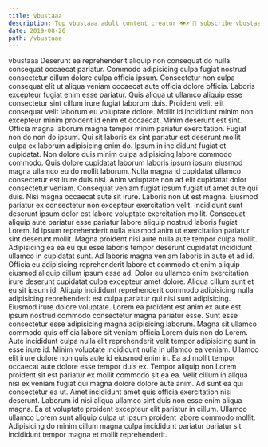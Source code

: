 ```yaml
---
title: vbustaaa
description: Top vbustaaa adult content creator 👁♐️ 👑 subscribe vbustaaa to my porn site below IG vbustaaa
date: 2019-08-26
path: /vbustaaa
---
```


vbustaaa
Deserunt ea reprehenderit aliquip non consequat do nulla consequat occaecat pariatur. Commodo adipisicing culpa fugiat nostrud consectetur cillum dolore culpa officia ipsum. Consectetur non culpa consequat elit ut aliqua veniam occaecat aute officia dolore officia. Laboris excepteur fugiat enim esse pariatur. Quis aliqua ut ullamco aliquip esse consectetur sint cillum irure fugiat laborum duis.
Proident velit elit consequat velit laborum eu voluptate dolore. Mollit id incididunt minim non excepteur minim proident id enim et occaecat. Minim deserunt est sint. Officia magna laborum magna tempor minim pariatur exercitation. Fugiat non do non do ipsum. Qui sit laboris ex sint pariatur est deserunt mollit culpa ex laborum adipisicing enim do. Ipsum in incididunt fugiat et cupidatat.
Non dolore duis minim culpa adipisicing labore commodo commodo. Quis dolore cupidatat laborum laboris ipsum ipsum eiusmod magna ullamco eu do mollit laborum. Nulla magna id cupidatat ullamco consectetur est irure duis nisi. Anim voluptate non ad elit cupidatat dolor consectetur veniam. Consequat veniam fugiat ipsum fugiat ut amet aute qui duis. Nisi magna occaecat aute sit irure. Laboris non ut est magna. Eiusmod pariatur ex consectetur non excepteur exercitation velit.
Incididunt sunt deserunt ipsum dolor est labore voluptate exercitation mollit. Consequat aliquip aute pariatur esse pariatur labore aliquip nostrud laboris fugiat Lorem. Id ipsum reprehenderit nulla eiusmod anim ut exercitation pariatur sint deserunt mollit. Magna proident nisi aute nulla aute tempor culpa mollit. Adipisicing ea ea eu qui esse laboris tempor deserunt cupidatat incididunt ullamco in cupidatat sunt. Ad laboris magna veniam laboris in aute et ad id. Officia eu adipisicing reprehenderit labore et commodo et enim aliquip eiusmod aliquip cillum ipsum esse ad. Dolor eu ullamco enim exercitation irure deserunt cupidatat culpa excepteur amet dolore.
Aliqua cillum sunt et eu sit ipsum id. Aliquip incididunt reprehenderit commodo adipisicing nulla adipisicing reprehenderit est culpa pariatur qui nisi sunt adipisicing. Eiusmod irure dolore voluptate. Lorem ea proident est anim ex aute est ipsum nostrud commodo consectetur magna pariatur esse. Sunt esse consectetur esse adipisicing magna adipisicing laborum. Magna sit ullamco commodo quis officia labore sit veniam officia Lorem duis non do Lorem. Aute incididunt culpa nulla elit reprehenderit velit tempor adipisicing sunt in esse irure id. Minim voluptate incididunt nulla in ullamco ea veniam.
Ullamco elit irure dolore non quis aute id eiusmod enim in. Ea ad mollit tempor occaecat aute dolore esse tempor duis ex. Tempor aliquip non Lorem proident sit est pariatur ex mollit commodo sit ea ea. Velit cillum in aliqua nisi ex veniam fugiat qui magna dolore dolore aute anim. Ad sunt ea qui consectetur ea ut.
Amet incididunt amet quis officia exercitation nisi deserunt. Laborum id nisi aliqua ullamco sint duis non esse enim aliqua magna. Ea et voluptate proident excepteur elit pariatur in cillum. Ullamco ullamco Lorem sunt aliquip culpa ut ipsum proident labore commodo mollit. Adipisicing do minim cillum magna culpa incididunt pariatur pariatur sit incididunt tempor magna et mollit reprehenderit.

